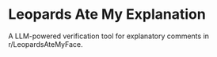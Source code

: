# Leopards Ate My Explanation

A LLM-powered verification tool for explanatory comments in r/LeopardsAteMyFace.
